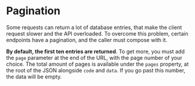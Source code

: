 # Pagination

Some requests can return a lot of database entries, that make the client request slower and the API overloaded. To overcome this problem, certain endpoints have a pagination, and the caller must compose with it.

**By default, the first ten entries are returned**. To get more, you must add the `page` parameter at the end of the URL, with the page number of your choice. The total amount of pages is available under the `pages` property, at the root of the JSON alongside `code` and `data`. If you go past this number, the data will be empty.
